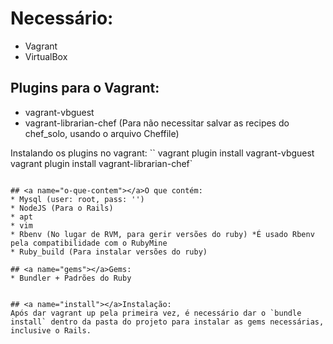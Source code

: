 # <a name="title"></a> Necessário:

* Vagrant
* VirtualBox

## <a name="plugins"></a>Plugins para o Vagrant:
* vagrant-vbguest
* vagrant-librarian-chef (Para não necessitar salvar as recipes do chef_solo, usando o arquivo Cheffile)

Instalando os plugins no vagrant:
``
vagrant plugin install vagrant-vbguest
vagrant plugin install vagrant-librarian-chef`
```

## <a name="o-que-contem"></a>O que contém:
* Mysql (user: root, pass: '')
* NodeJS (Para o Rails)
* apt
* vim
* Rbenv (No lugar de RVM, para gerir versões do ruby) *É usado Rbenv pela compatibilidade com o RubyMine
* Ruby_build (Para instalar versões do ruby)

## <a name="gems"></a>Gems:
* Bundler + Padrões do Ruby


## <a name="install"></a>Instalação:
Após dar vagrant up pela primeira vez, é necessário dar o `bundle install` dentro da pasta do projeto para instalar as gems necessárias, inclusive o Rails.

